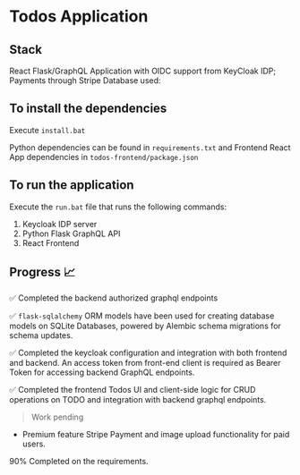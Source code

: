 # Todos Application

## Stack
React Flask/GraphQL Application with OIDC support from KeyCloak IDP; Payments through Stripe
Database used: 

## To install the dependencies

Execute `install.bat`

Python dependencies can be found in `requirements.txt` and Frontend React App dependencies in `todos-frontend/package.json`

## To run the application

Execute the `run.bat` file that runs the following commands:

1) Keycloak IDP server
2) Python Flask GraphQL API
3) React Frontend

## Progress 📈

✅ Completed the backend authorized graphql endpoints

✅ `flask-sqlalchemy` ORM models have been used for creating database models on SQLite Databases, powered by Alembic schema migrations for schema updates.

✅ Completed the keycloak configuration and integration with both frontend and backend. An access token from front-end client is required as Bearer Token for accessing backend GraphQL endpoints.

✅ Completed the frontend Todos UI and client-side logic for CRUD operations on TODO and integration with backend graphql endpoints.

> Work pending

* Premium feature Stripe Payment and image upload functionality for paid users.

90% Completed on the requirements.
